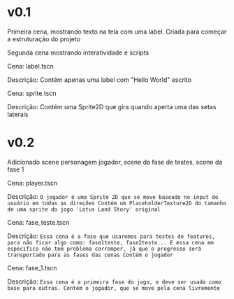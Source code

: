 # v0.1

Primeira cena, mostrando texto na tela com uma label. Criada para começar a estruturação do projeto

Segunda cena mostrando interatividade e scripts

Cena: label.tscn 

Descrição: Contém apenas uma label com "Hello World" escrito

Cena: sprite.tscn 

Descrição: Contém uma Sprite2D que gira quando aperta uma das setas laterais

# v0.2

Adicionado scene personagem jogador, scene da fase de testes, scene da fase 1

Cena: player.tscn

Descrição: 
	```
	O jogador é uma Sprite 2D que se move baseado no input do usuário em todas as direções
	Contém um PlaceholderTexture2D do tamanho de uma sprite do jogo 'Lotus Land Story' original
	```

Cena: fase_teste.tscn

Descrição: 
	```
	Essa cena é a fase que usaremos para testes de features, para não ficar algo como: fase1teste, fase2teste... E essa cena em especifico não tem problema corromper, já que o progresso será transportado para as fases das cenas
	Contém o jogador
	```

Cena: fase_1.tscn

Descrição: 
	```
	Essa cena é a primeira fase do jogo, e deve ser usada como base para outras.
	Contém o jogador, que se move pela cena livremente
	```
	
